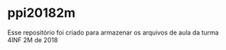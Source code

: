 # ppi20182m
Esse repositório foi criado para armazenar os arquivos de aula da turma 4INF 2M de 2018
